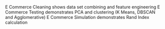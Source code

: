E Commerce Cleaning shows data set combining and feature engineering
E Commerce Testing demonstrates PCA and clustering (K Means, DBSCAN and Agglomerative) 
E Commerce Simulation demonstrates Rand Index calculation
